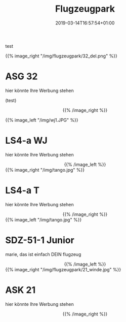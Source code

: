 ﻿---
title: "Flugzeugpark"
date: 2019-03-14T16:57:54+01:00
background: "clouds7.jpg"
draft: false
---
test
<div class="row">
{{% image_right "/img/flugzeugpark/32_del.png" %}}
  <h1>
    ASG 32
  </h1>

  hier könnte Ihre Werbung stehen

 (test)  <center>
{{% /image_right %}}

</div>

<div class="row">
{{% image_left "/img/wj1.JPG" %}}
<h1>
LS4-a WJ
</h1>

hier könnte Ihre Werbung stehen

<center>
{{% /image_left %}}

</div>

<div class="row">
{{% image_right "/img/tango.jpg" %}}
  <h1>
    LS4-a T
  </h1>

  hier könnte Ihre Werbung stehen

  <center>
{{% /image_right %}}

</div>

<div class="row">
{{% image_left "/img/tango.jpg" %}}
  <h1>
    SDZ-51-1 Junior
  </h1>

  marie, das ist einfach DEIN flugzeug

  <center>
{{% /image_left %}}

</div>

<div class="row">
{{% image_right "/img/flugzeugpark/21_winde.jpg" %}}
  <h1>
    ASK 21
  </h1>

  hier könnte Ihre Werbung stehen

  <center>
{{% /image_right %}}

</div>

